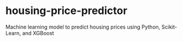 # housing-price-predictor
Machine learning model to predict housing prices using Python, Scikit-Learn, and XGBoost
